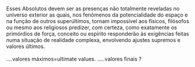 ﻿Esses Absolutos devem ser as presenças não totalmente reveladas no universo exterior as quais, nos fenômenos da potencialidade do espaço e na função de outros superúltimos, tornam impossível aos físicos, filósofos ou mesmo aos religiosos predizer, com certeza, como exatamente os primórdios de força, conceito ou espírito responderão às exigências feitas numa situação de realidade complexa, envolvendo ajustes supremos e valores últimos.<BR><BR>....valores máximos=ultimate values.  .....valores finais ?